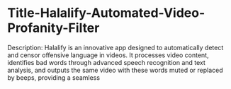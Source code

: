 # Title-Halalify-Automated-Video-Profanity-Filter
 Description: Halalify is an innovative app designed to automatically detect and censor offensive language in videos. It processes video content, identifies bad words through advanced speech recognition and text analysis, and outputs the same video with these words muted or replaced by beeps, providing a seamless 
